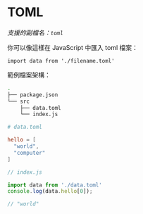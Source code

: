 # TOML

_支援的副檔名：`toml`_

你可以像這樣在 JavaScript 中匯入 toml 檔案：

`import data from './filename.toml'`

範例檔案架構：

```bash
.
├── package.json
└── src
    ├── data.toml
    └── index.js
```

```toml
# data.toml

hello = [
  "world",
  "computer"
]
```

```js
// index.js

import data from './data.toml'
console.log(data.hello[0]);

// "world"
```
